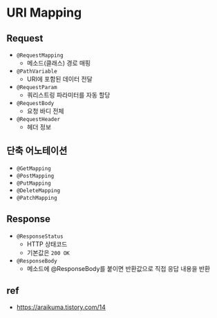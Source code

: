 # URI Mapping

## Request
- `@RequestMapping`
  * 메소드(클래스) 경로 매핑
- `@PathVariable`
  * URI에 포함된 데이터 전달
- `@RequestParam`
  * 쿼리스트링 파라미터를 자동 할당
- `@RequestBody`
  * 요청 바디 전체
- `@RequestHeader`
  * 헤더 정보

## 단축 어노테이션
- `@GetMapping`
- `@PostMapping`
- `@PutMapping`
- `@DeleteMapping`
- `@PatchMapping`

## Response
- `@ResponseStatus`
  * HTTP 상태코드
  * 기본값은 `200 OK`
- `@ResponseBody`
  * 메소드에 @ResponseBody를 붙이면 반환값으로 직접 응답 내용을 반환

## ref
- https://araikuma.tistory.com/14
